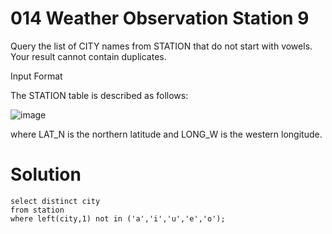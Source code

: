 # 014 Weather Observation Station 9

Query the list of CITY names from STATION that do not start with vowels. Your result cannot contain duplicates.

Input Format

The STATION table is described as follows:

![image](https://github.com/anaswick/my_portfolio/assets/24541471/faf6e153-d573-4a81-83ee-459a5f7d6916)

where LAT_N is the northern latitude and LONG_W is the western longitude.

# Solution
```
select distinct city
from station
where left(city,1) not in ('a','i','u','e','o');
```
